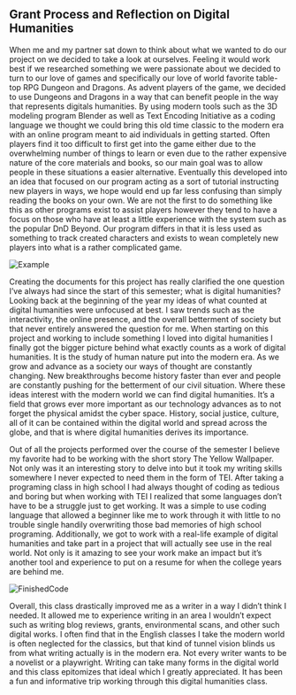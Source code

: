 ## Grant Process and Reflection on Digital Humanities

When me and my partner sat down to think about what we wanted to do our project on we decided to take a look at ourselves. Feeling it would work best if we researched something we were passionate about we decided to turn to our love of games and specifically our love of world favorite table-top RPG Dungeon and Dragons. As advent players of the game, we decided to use Dungeons and Dragons in a way that can benefit people in the way that represents digitals humanities. By using modern tools such as the 3D modeling program Blender as well as Text Encoding Initiative as a coding language we thought we could bring this old time classic to the modern era with an online program meant to aid individuals in getting started. Often players find it too difficult to first get into the game either due to the overwhelming number of things to learn or even due to the rather expensive nature of the core materials and books, so our main goal was to allow people in these situations a easier alternative. Eventually this developed into an idea that focused on our program acting as a sort of tutorial instructing new players in ways, we hope would end up far less confusing than simply reading the books on your own. We are not the first to do something like this as other programs exist to assist players however they tend to have a focus on those who have at least a little experience with the system such as the popular DnD Beyond. Our program differs in that it is less used as something to track created characters and exists to wean completely new players into what is a rather complicated game.

![Example](https://lmaged21.github.io/DH-Blog-Posts/images/dndbeyond.jpg)

Creating the documents for this project has really clarified the one question I’ve always had since the start of this semester; what is digital humanities? Looking back at the beginning of the year my ideas of what counted at digital humanities were unfocused at best. I saw trends such as the interactivity, the online presence, and the overall betterment of society but that never entirely answered the question for me. When starting on this project and working to include something I loved into digital humanities I finally got the bigger picture behind what exactly counts as a work of digital humanities. It is the study of human nature put into the modern era. As we grow and advance as a society our ways of thought are constantly changing. New breakthroughs become history faster than ever and people are constantly pushing for the betterment of our civil situation. Where these ideas interest with the modern world we can find digital humanities. It’s a field that grows ever more important as our technology advances as to not forget the physical amidst the cyber space. History, social justice, culture, all of it can be contained within the digital world and spread across the globe, and that is where digital humanities derives its importance.

Out of all the projects performed over the course of the semester I believe my favorite had to be working with the short story The Yellow Wallpaper. Not only was it an interesting story to delve into but it took my writing skills somewhere I never expected to need them in the form of TEI. After taking a programing class in high school I had always thought of coding as tedious and boring but when working with TEI I realized that some languages don’t have to be a struggle just to get working. It was a simple to use coding language that allowed a beginner like me to work through it with little to no trouble single handily overwriting those bad memories of high school programing. Additionally, we got to work with a real-life example of digital humanities and take part in a project that will actually see use in the real world. Not only is it amazing to see your work make an impact but it’s another tool and experience to put on a resume for when the college years are behind me.

![FinishedCode](https://lmaged21.github.io/DH-Blog-Posts/images/Code.jpg)

Overall, this class drastically improved me as a writer in a way I didn’t think I needed. It allowed me to experience writing in an area I wouldn’t expect such as writing blog reviews, grants, environmental scans, and other such digital works. I often find that in the English classes I take the modern world is often neglected for the classics, but that kind of tunnel vision blinds us from what writing actually is in the modern era. Not every writer wants to be a novelist or a playwright. Writing can take many forms in the digital world and this class epitomizes that ideal which I greatly appreciated. It has been a fun and informative trip working through this digital humanities class.
